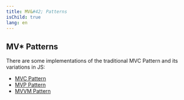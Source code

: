 ```yaml
---
title: MV&#42; Patterns
isChild: true
lang: en
---
```


## MV&#42; Patterns

There are some implementations of the traditional MVC Pattern and its variations in JS: 

* [MVC Pattern](http://addyosmani.com/resources/essentialjsdesignpatterns/book/#detailmvc)
* [MVP Pattern](http://addyosmani.com/resources/essentialjsdesignpatterns/book/#detailmvp)
* [MVVM Pattern](http://addyosmani.com/resources/essentialjsdesignpatterns/book/#detailmvvm)
